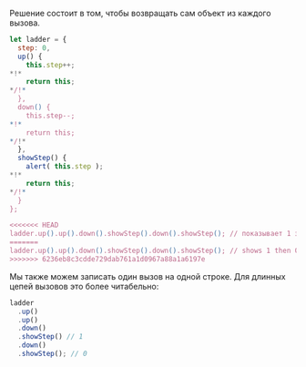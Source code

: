 Решение состоит в том, чтобы возвращать сам объект из каждого вызова.

```js run demo
let ladder = {
  step: 0,
  up() {
    this.step++;
*!*
    return this;
*/!*
  },
  down() {
    this.step--;
*!*
    return this;
*/!*
  },
  showStep() {
    alert( this.step );
*!*
    return this;
*/!*
  }
};

<<<<<<< HEAD
ladder.up().up().down().showStep().down().showStep(); // показывает 1 затем 0
=======
ladder.up().up().down().showStep().down().showStep(); // shows 1 then 0
>>>>>>> 6236eb8c3cdde729dab761a1d0967a88a1a6197e
```

Мы также можем записать один вызов на одной строке. Для длинных цепей вызовов это более читабельно:

```js
ladder
  .up()
  .up()
  .down()
  .showStep() // 1
  .down()
  .showStep(); // 0
```
